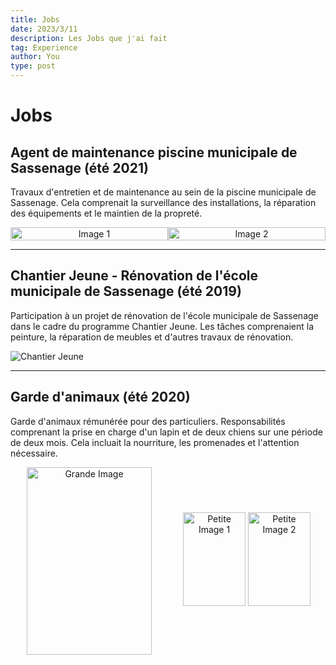 ```yaml
---
title: Jobs
date: 2023/3/11
description: Les Jobs que j'ai fait
tag: Experience
author: You
type: post
---
```


# Jobs 

## Agent de maintenance piscine municipale de Sassenage (été 2021)

Travaux d'entretien et de maintenance au sein de la piscine municipale de Sassenage. Cela comprenait la surveillance des installations, la réparation des équipements et le maintien de la propreté.

<div style="display: flex;">
    <div style="flex: 1; text-align: center;">
        <img src="/images/piscine.jpeg" alt="Image 1" style="width: 100%; height: auto;">
    </div>
    <div style="flex: 1; text-align: center;">
        <img src="/images/piscine1.jpeg" alt="Image 2" style="width: 100%; height: auto;">
    </div>
</div>


---

## Chantier Jeune - Rénovation de l'école municipale de Sassenage (été 2019)

Participation à un projet de rénovation de l'école municipale de Sassenage dans le cadre du programme Chantier Jeune. Les tâches comprenaient la peinture, la réparation de meubles et d'autres travaux de rénovation.

![Chantier Jeune](/images/chantier_jeune.jpg)

---

## Garde d'animaux (été 2020)

Garde d'animaux rémunérée pour des particuliers. Responsabilités comprenant la prise en charge d'un lapin et de deux chiens sur une période de deux mois. Cela incluait la nourriture, les promenades et l'attention nécessaire.

<div style="display: flex; justify-content: center; align-items: center; width: 100%; height: 300px;">
    <div style="flex: 1; text-align: center;">
        <img src="/images/grande-image.jpeg" alt="Grande Image" style="width: 200px; height: 300px; object-fit: cover;">
    </div>
    <div style="flex: 1; text-align: center;">
        <img src="/images/petite-image1.jpeg" alt="Petite Image 1" style="width: 100px; height: 150px; object-fit: cover; margin-bottom: 5px;">
        <img src="/images/petite-image2.jpeg" alt="Petite Image 2" style="width: 100px; height: 150px; object-fit: cover;">
    </div>
</div>

